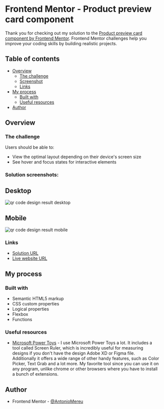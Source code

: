 # Frontend Mentor - Product preview card component

Thank you for checking out my solution to the [Product preview card component by Frontend Mentor](https://www.frontendmentor.io/challenges/product-preview-card-component-GO7UmttRfa). Frontend Mentor challenges help you improve your coding skills by building realistic projects.

## Table of contents

- [Overview](#overview)
  - [The challenge](#the-challenge)
  - [Screenshot](#screenshot)
  - [Links](#links)
- [My process](#my-process)
  - [Built with](#built-with)
  - [Useful resources](#useful-resources)
- [Author](#author)

## Overview

### The challenge

Users should be able to:

- View the optimal layout depending on their device's screen size
- See hover and focus states for interactive elements

### Solution screenshots:

## Desktop
![qr code design result desktop](./designs/desktop-design-result.png)

## Mobile
![qr code design result mobile](./designs/mobile-design-result.png)

### Links

- [Solution URL](https://www.frontendmentor.io/solutions/html-css-min-logical-properties-media-queries-XDY4_x7eWL)
- [Live website URL](https://antoniomereu.github.io/Product-preview-card-component-Antonio-Mereu/)

## My process

### Built with

- Semantic HTML5 markup
- CSS custom properties
- Logical properties
- Flexbox
- Functions

### Useful resources

- [Microsoft Power Toys](https://learn.microsoft.com/it-it/windows/powertoys/) - I use Microsoft Power Toys a lot. It includes a tool called Screen Ruler, which is incredibly useful for measuring designs if you don't have the design Adobe XD or Figma file. Additionally it offers a wide range of other handy features, such as Color Picker, Text Grab and a lot more. My favorite tool since you can use it on any program, unlike chrome or other browsers where you have to install a bunch of extensions.

## Author

- Frontend Mentor - [@AntonioMereu](https://www.frontendmentor.io/profile/AntonioMereu)
